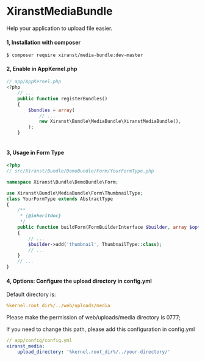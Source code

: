 # XiranstMediaBundle
Help your application to upload file easier.

#### 1, Installation with composer

```shell
$ composer require xiranst/media-bundle:dev-master
```

#### 2, Enable in AppKernel.php

```php
// app/AppKernel.php
<?php
    // ...
    public function registerBundles()
    {
        $bundles = array(
            // ...
            new Xiranst\Bundle\MediaBundle\XiranstMediaBundle(),
        );
    }
    
```
#### 3, Usage in Form Type

```php
<?php 
// src/Xiranst/Bundle/DemoBundle/Form/YourFormType.php

namespace Xiranst\Bundle\DemoBundle\Form;

use Xiranst\Bundle\MediaBundle\Form\ThumbnailType;
class YourFormType extends AbstractType
{
    /**
     * {@inheritdoc}
     */
    public function buildForm(FormBuilderInterface $builder, array $options)
    {
	    // ...
        $builder->add('thumbnail', ThumbnailType::class);
        // ...
    }
    // ...
}
```

#### 4, Options: Configure the upload directory in config.yml

Default directory is:

```yaml
%kernel.root_dir%/../web/uploads/media
```

Please make the permission of web/uploads/media directory is 0777;

If you need to change this path, please add this configuration in config.yml

```yaml
// app/config/config.yml
xiranst_media:
    upload_directory: '%kernel.root_dir%/../your-directory/'
```